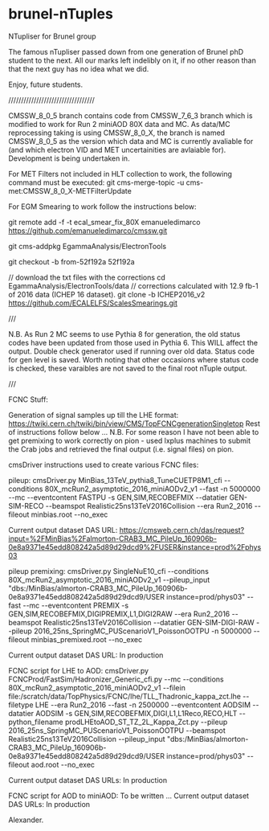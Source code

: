 brunel-nTuples
==============

NTupliser for Brunel group

The famous nTupliser passed down from one generation of Brunel phD student to the next. 
All our marks left indelibly on it, if no other reason than that the next guy has no idea what we did.

Enjoy, future students.

//////////////////////////////////


CMSSW_8_0_5 branch contains code from CMSSW_7_6_3 branch which is modified to work for Run 2 miniAOD 80X data and MC.
As data/MC reprocessing taking is using CMSSW_8_0_X, the branch is named CMSSW_8_0_5 as the version which data and MC is currently avaliable for (and which electron VID and MET uncertainities are avlaiable for).
Development is being undertaken in.

For MET Filters not included in HLT collection to work, the following command must be executed:
git cms-merge-topic -u cms-met:CMSSW_8_0_X-METFilterUpdate

For EGM Smearing to work follow the instructions below:

git remote add -f -t ecal_smear_fix_80X emanueledimarco https://github.com/emanueledimarco/cmssw.git

git cms-addpkg EgammaAnalysis/ElectronTools

git checkout -b from-52f192a 52f192a

// download the txt files with the corrections
cd EgammaAnalysis/ElectronTools/data
// corrections calculated with 12.9 fb-1 of 2016 data (ICHEP 16 dataset).
git clone -b ICHEP2016_v2 https://github.com/ECALELFS/ScalesSmearings.git

///

N.B. As Run 2 MC seems to use Pythia 8 for generation, the old status codes have been updated from those used in Pythia 6. This WILL affect the output. Double check generator used if running over old data. 
Status code for gen level is saved. Worth noting that other occasions where status code is checked, these varaibles are not saved to the final root nTuple output. 

///

FCNC Stuff:

Generation of signal samples up till the LHE format: https://twiki.cern.ch/twiki/bin/view/CMS/TopFCNCgenerationSingletop
Rest of instructions follow below ...
N.B. For some reason I have not been able to get premixing to work correctly on pion - used lxplus machines to submit the Crab jobs and retrieved the final output (i.e. signal files) on pion.

cmsDriver instructions used to create various FCNC files:

pileup:
cmsDriver.py MinBias_13TeV_pythia8_TuneCUETP8M1_cfi --conditions 80X_mcRun2_asymptotic_2016_miniAODv2_v1 --fast -n 5000000 --mc --eventcontent FASTPU -s GEN,SIM,RECOBEFMIX --datatier GEN-SIM-RECO --beamspot Realistic25ns13TeV2016Collision --era Run2_2016 --fileout minbias.root --no_exec

Current output dataset DAS URL: https://cmsweb.cern.ch/das/request?input=%2FMinBias%2Falmorton-CRAB3_MC_PileUp_160906b-0e8a9371e45edd808242a5d89d29dcd9%2FUSER&instance=prod%2Fphys03

pileup premixing:
cmsDriver.py SingleNuE10_cfi --conditions 80X_mcRun2_asymptotic_2016_miniAODv2_v1 --pileup_input "dbs:/MinBias/almorton-CRAB3_MC_PileUp_160906b-0e8a9371e45edd808242a5d89d29dcd9/USER instance=prod/phys03" --fast --mc --eventcontent PREMIX -s GEN,SIM,RECOBEFMIX,DIGIPREMIX,L1,DIGI2RAW --era Run2_2016 --beamspot Realistic25ns13TeV2016Collision --datatier GEN-SIM-DIGI-RAW --pileup 2016_25ns_SpringMC_PUScenarioV1_PoissonOOTPU -n 5000000 --fileout minbias_premixed.root --no_exec

Current output dataset DAS URL: In production

FCNC script for LHE to AOD:
cmsDriver.py FCNCProd/FastSim/Hadronizer_Generic_cfi.py --mc --conditions 80X_mcRun2_asymptotic_2016_miniAODv2_v1 --filein file:/scratch/data/TopPhysics/FCNC/lhe/TLL_Thadronic_kappa_zct.lhe --filetype LHE --era Run2_2016 --fast -n 2500000 --eventcontent AODSIM --datatier AODSIM -s GEN,SIM,RECOBEFMIX,DIGI,L1,L1Reco,RECO,HLT --python_filename prodLHEtoAOD_ST_TZ_2L_Kappa_Zct.py --pileup 2016_25ns_SpringMC_PUScenarioV1_PoissonOOTPU --beamspot Realistic25ns13TeV2016Collision --pileup_input "dbs:/MinBias/almorton-CRAB3_MC_PileUp_160906b-0e8a9371e45edd808242a5d89d29dcd9/USER instance=prod/phys03" --fileout aod.root --no_exec

Current output dataset DAS URLs: In production

FCNC script for AOD to miniAOD:
To be written ...
Current output dataset DAS URLs: In production

Alexander.
